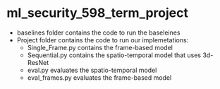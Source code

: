 # ml_security_598_term_project

- baselines folder contains the code to run the baseleines
- Project folder contains the code to run our implemetations:
	- Single_Frame.py contains the frame-based model
	- Sequential.py contains the spatio-temporal model that uses 3d-ResNet
	- eval.py evaluates the spatio-temporal model
	- eval_frames.py evaluates the frame-based model